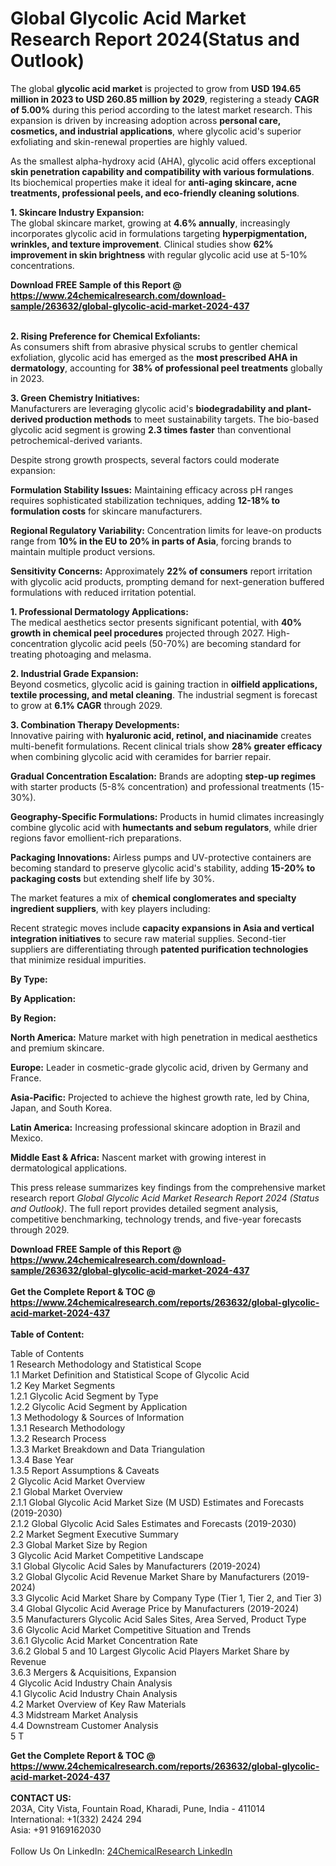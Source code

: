 <h1>Global Glycolic Acid Market Research Report 2024(Status and Outlook)</h1><p>The global <strong>glycolic acid market</strong> is projected to grow from <strong>USD 194.65 million in 2023 to USD 260.85 million by 2029</strong>, registering a steady <strong>CAGR of 5.00%</strong> during this period according to the latest market research. This expansion is driven by increasing adoption across <strong>personal care, cosmetics, and industrial applications</strong>, where glycolic acid's superior exfoliating and skin-renewal properties are highly valued.</p><p>As the smallest alpha-hydroxy acid (AHA), glycolic acid offers exceptional <strong>skin penetration capability and compatibility with various formulations</strong>. Its biochemical properties make it ideal for <strong>anti-aging skincare, acne treatments, professional peels, and eco-friendly cleaning solutions</strong>.</p><p><strong>1. Skincare Industry Expansion:</strong><br>
The global skincare market, growing at <strong>4.6% annually</strong>, increasingly incorporates glycolic acid in formulations targeting <strong>hyperpigmentation, wrinkles, and texture improvement</strong>. Clinical studies show <strong>62% improvement in skin brightness</strong> with regular glycolic acid use at 5-10% concentrations.</p><div><b>Download FREE Sample of this Report @ 
            <a href="https://www.24chemicalresearch.com/download-sample/263632/global-glycolic-acid-market-2024-437">
            https://www.24chemicalresearch.com/download-sample/263632/global-glycolic-acid-market-2024-437</a></b></div><br><p><strong>2. Rising Preference for Chemical Exfoliants:</strong><br>
As consumers shift from abrasive physical scrubs to gentler chemical exfoliation, glycolic acid has emerged as the <strong>most prescribed AHA in dermatology</strong>, accounting for <strong>38% of professional peel treatments</strong> globally in 2023.</p><p><strong>3. Green Chemistry Initiatives:</strong><br>
Manufacturers are leveraging glycolic acid's <strong>biodegradability and plant-derived production methods</strong> to meet sustainability targets. The bio-based glycolic acid segment is growing <strong>2.3 times faster</strong> than conventional petrochemical-derived variants.</p><p>Despite strong growth prospects, several factors could moderate expansion:</p><p><strong>Formulation Stability Issues:</strong> Maintaining efficacy across pH ranges requires sophisticated stabilization techniques, adding <strong>12-18% to formulation costs</strong> for skincare manufacturers.</p><p><strong>Regional Regulatory Variability:</strong> Concentration limits for leave-on products range from <strong>10% in the EU to 20% in parts of Asia</strong>, forcing brands to maintain multiple product versions.</p><p><strong>Sensitivity Concerns:</strong> Approximately <strong>22% of consumers</strong> report irritation with glycolic acid products, prompting demand for next-generation buffered formulations with reduced irritation potential.</p><p><strong>1. Professional Dermatology Applications:</strong><br>
The medical aesthetics sector presents significant potential, with <strong>40% growth in chemical peel procedures</strong> projected through 2027. High-concentration glycolic acid peels (50-70%) are becoming standard for treating photoaging and melasma.</p><p><strong>2. Industrial Grade Expansion:</strong><br>
Beyond cosmetics, glycolic acid is gaining traction in <strong>oilfield applications, textile processing, and metal cleaning</strong>. The industrial segment is forecast to grow at <strong>6.1% CAGR</strong> through 2029.</p><p><strong>3. Combination Therapy Developments:</strong><br>
Innovative pairing with <strong>hyaluronic acid, retinol, and niacinamide</strong> creates multi-benefit formulations. Recent clinical trials show <strong>28% greater efficacy</strong> when combining glycolic acid with ceramides for barrier repair.</p><p><strong>Gradual Concentration Escalation:</strong> Brands are adopting <strong>step-up regimes</strong> with starter products (5-8% concentration) and professional treatments (15-30%). </p><p><strong>Geography-Specific Formulations:</strong> Products in humid climates increasingly combine glycolic acid with <strong>humectants and sebum regulators</strong>, while drier regions favor emollient-rich preparations.</p><p><strong>Packaging Innovations:</strong> Airless pumps and UV-protective containers are becoming standard to preserve glycolic acid's stability, adding <strong>15-20% to packaging costs</strong> but extending shelf life by 30%.</p><p>The market features a mix of <strong>chemical conglomerates and specialty ingredient suppliers</strong>, with key players including:</p><p>Recent strategic moves include <strong>capacity expansions in Asia and vertical integration initiatives</strong> to secure raw material supplies. Second-tier suppliers are differentiating through <strong>patented purification technologies</strong> that minimize residual impurities.</p><p><strong>By Type:</strong></p><p><strong>By Application:</strong></p><p><strong>By Region:</strong></p><p><strong>North America:</strong> Mature market with high penetration in medical aesthetics and premium skincare.</p><p><strong>Europe:</strong> Leader in cosmetic-grade glycolic acid, driven by Germany and France.</p><p><strong>Asia-Pacific:</strong> Projected to achieve the highest growth rate, led by China, Japan, and South Korea.</p><p><strong>Latin America:</strong> Increasing professional skincare adoption in Brazil and Mexico.</p><p><strong>Middle East &amp; Africa:</strong> Nascent market with growing interest in dermatological applications.</p><p>This press release summarizes key findings from the comprehensive market research report <em>Global Glycolic Acid Market Research Report 2024 (Status and Outlook)</em>. The full report provides detailed segment analysis, competitive benchmarking, technology trends, and five-year forecasts through 2029.</p><div><b>Download FREE Sample of this Report @ 
            <a href="https://www.24chemicalresearch.com/download-sample/263632/global-glycolic-acid-market-2024-437">
            https://www.24chemicalresearch.com/download-sample/263632/global-glycolic-acid-market-2024-437</a></b></div><br><div><b>Get the Complete Report & TOC @ 
            <a href="https://www.24chemicalresearch.com/reports/263632/global-glycolic-acid-market-2024-437">
            https://www.24chemicalresearch.com/reports/263632/global-glycolic-acid-market-2024-437</a></b></div><br>
            <b>Table of Content:</b><p>Table of Contents<br />
1 Research Methodology and Statistical Scope<br />
1.1 Market Definition and Statistical Scope of Glycolic Acid<br />
1.2 Key Market Segments<br />
1.2.1 Glycolic Acid Segment by Type<br />
1.2.2 Glycolic Acid Segment by Application<br />
1.3 Methodology & Sources of Information<br />
1.3.1 Research Methodology<br />
1.3.2 Research Process<br />
1.3.3 Market Breakdown and Data Triangulation<br />
1.3.4 Base Year<br />
1.3.5 Report Assumptions & Caveats<br />
2 Glycolic Acid Market Overview<br />
2.1 Global Market Overview<br />
2.1.1 Global Glycolic Acid Market Size (M USD) Estimates and Forecasts (2019-2030)<br />
2.1.2 Global Glycolic Acid Sales Estimates and Forecasts (2019-2030)<br />
2.2 Market Segment Executive Summary<br />
2.3 Global Market Size by Region<br />
3 Glycolic Acid Market Competitive Landscape<br />
3.1 Global Glycolic Acid Sales by Manufacturers (2019-2024)<br />
3.2 Global Glycolic Acid Revenue Market Share by Manufacturers (2019-2024)<br />
3.3 Glycolic Acid Market Share by Company Type (Tier 1, Tier 2, and Tier 3)<br />
3.4 Global Glycolic Acid Average Price by Manufacturers (2019-2024)<br />
3.5 Manufacturers Glycolic Acid Sales Sites, Area Served, Product Type<br />
3.6 Glycolic Acid Market Competitive Situation and Trends<br />
3.6.1 Glycolic Acid Market Concentration Rate<br />
3.6.2 Global 5 and 10 Largest Glycolic Acid Players Market Share by Revenue<br />
3.6.3 Mergers & Acquisitions, Expansion<br />
4 Glycolic Acid Industry Chain Analysis<br />
4.1 Glycolic Acid Industry Chain Analysis<br />
4.2 Market Overview of Key Raw Materials<br />
4.3 Midstream Market Analysis<br />
4.4 Downstream Customer Analysis<br />
5 T</p><div><b>Get the Complete Report & TOC @ 
            <a href="https://www.24chemicalresearch.com/reports/263632/global-glycolic-acid-market-2024-437">
            https://www.24chemicalresearch.com/reports/263632/global-glycolic-acid-market-2024-437</a></b></div><br><b>CONTACT US:</b><br>
            203A, City Vista, Fountain Road, Kharadi, Pune, India - 411014<br>
            International: +1(332) 2424 294<br>
            Asia: +91 9169162030 <br><br>
            Follow Us On LinkedIn: <a href="https://www.linkedin.com/company/24chemicalresearch/">24ChemicalResearch LinkedIn</a>